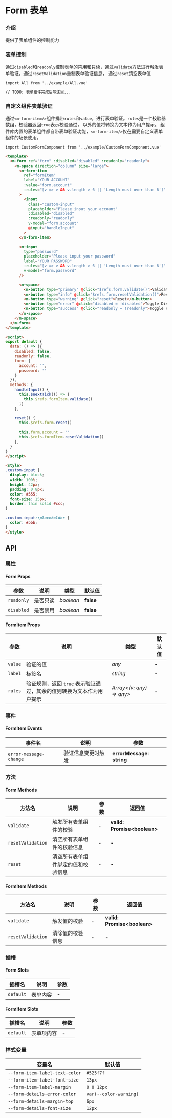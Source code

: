 # Form 表单

### 介绍

提供了表单组件的控制能力

### 表单控制

通过`disabled`和`readonly`控制表单的禁用和只读，通过`validate`方法进行触发表单验证，通过`resetValidation`重制表单验证信息，
通过`reset`清空表单值

```vue
import All from '../example/All.vue'
```

```html
// TODO: 表单组件完成后写这里...
```

### 自定义组件表单验证

通过`<m-form-item/>`组件携带`rules`和`value`，进行表单验证。`rules`是一个校验器数组，校验器返回`true`表示校验通过， 以外的值将转换为文本作为用户提示。
组件库内置的表单组件都自带表单验证功能，`<m-form-item/>`仅在需要自定义表单组件的场景使用。

```vue
import CustomFormComponent from '../example/CustomFormComponent.vue'
```

```html
<template>
  <m-form ref="form" :disabled="disabled" :readonly="readonly">
    <m-space direction="column" size="large">
      <m-form-item
        ref="formItem"
        label="YOUR ACCOUNT"
        :value="form.account"
        :rules="[v => v && v.length > 6 || 'Length must over than 6']"
      >
        <input
          class="custom-input"
          placeholder="Please input your account"
          :disabled="disabled"
          :readonly="readonly"
          v-model="form.account"
          @input="handleInput"
        >
      </m-form-item>

      <m-input
        type="password"
        placeholder="Please input your password"
        label="YOUR PASSWORD"
        :rules="[v => v && v.length > 6 || 'Length must over than 6']"
        v-model="form.password"
      />

      <m-space>
        <m-button type="primary" @click="$refs.form.validate()">Validate</m-button>
        <m-button type="info" @click="$refs.form.resetValidation()">Reset Validation</m-button>
        <m-button type="warning" @click="reset">Reset</m-button>
        <m-button type="error" @click="disabled = !disabled">Toggle Disabled: {{ disabled }}</m-button>
        <m-button type="success" @click="readonly = !readonly">Toggle Readonly: {{ readonly }}</m-button>
      </m-space>
    </m-space>
  </m-form>
</template>

<script>
export default {
  data: () => ({
    disabled: false,
    readonly: false,
    form: {
      account: '',
      password: ''
    }
  }),
  methods: {
    handleInput() {
      this.$nextTick(() => {
        this.$refs.formItem.validate()
      })
    },

    reset() {
      this.$refs.form.reset()
      
      this.form.account = ''
      this.$refs.formItem.resetValidation()
    },
  }
}
</script>

<style>
.custom-input {
  display: block;
  width: 100%;
  height: 42px;
  padding: 0 8px;
  color: #555;
  font-size: 15px;
  border: thin solid #ccc;
}

.custom-input::placeholder {
  color: #bbb;
}
</style>
```

## API

### 属性

#### Form Props

| 参数 | 说明 | 类型 | 默认值 |
| --- | --- | --- | --- |
| `readonly` | 是否只读 | _boolean_ | **false** |
| `disabled` | 是否禁用 | _boolean_ | **false** |

#### FormItem Props

| 参数 | 说明 | 类型 | 默认值 |
| --- | --- | --- | --- |
| `value` | 验证的值 | _any_ | **-** |
| `label` | 标签名 | _string_ | **-** |
| `rules` | 验证规则，返回 `true` 表示验证通过，其余的值则转换为文本作为用户提示 | _Array<(v: any) => any>_ | **-** |

### 事件

#### FormItem Events

| 事件名 | 说明 | 参数 |
| --- | --- | --- |
| `error-message-change` | 验证信息变更时触发 | **errorMessage: string** |

### 方法

#### Form Methods

| 方法名 | 说明 | 参数 | 返回值 |
| --- | --- | --- | --- |
| `validate` | 触发所有表单组件的校验 | _-_ | **valid: Promise\<boolean\>** |
| `resetValidation` | 清空所有表单组件的校验信息 | _-_ | **-** |
| `reset` | 清空所有表单组件绑定的值和校验信息 | _-_ | **-** |

#### FormItem Methods

| 方法名 | 说明 | 参数 | 返回值 |
| --- | --- | --- | --- |
| `validate` | 触发值的校验 | _-_ | **valid: Promise\<boolean\>** |
| `resetValidation` | 清除值的校验信息 | _-_ | **-** |

### 插槽

#### Form Slots

| 插槽名 | 说明 | 参数 |
| --- | --- | --- |
| `default` | 表单内容 | **-** |

#### FormItem Slots

| 插槽名 | 说明 | 参数 |
| --- | --- | --- |
| `default` | 表单项内容 | **-** |

### 样式变量

| 变量名 | 默认值 |
| --- | --- |
| `--form-item-label-text-color` | `#525f7f` |
| `--form-item-label-font-size` | `13px` |
| `--form-item-label-margin` | `0 0 12px` |
| `--form-details-error-color` | `var(--color-warning)` |
| `--form-details-margin-top` | `6px` |
| `--form-details-font-size` | `12px` |